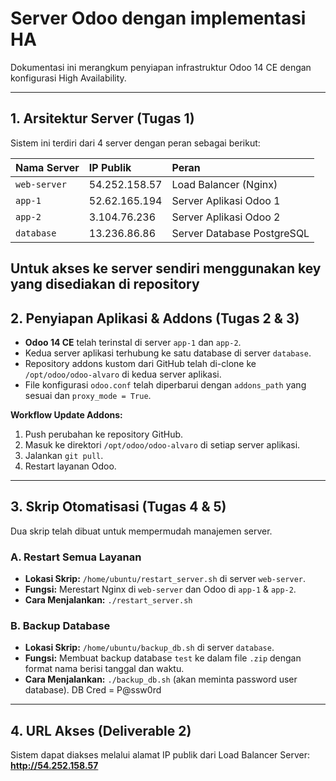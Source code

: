 # Server Odoo dengan implementasi HA

Dokumentasi ini merangkum penyiapan infrastruktur Odoo 14 CE dengan konfigurasi High Availability.

---

## 1. Arsitektur Server (Tugas 1)

Sistem ini terdiri dari 4 server dengan peran sebagai berikut:

| Nama Server | IP Publik | Peran |
| :--- | :--- | :--- |
| `web-server` | 54.252.158.57 | Load Balancer (Nginx) |
| `app-1` | 52.62.165.194 | Server Aplikasi Odoo 1 |
| `app-2` | 3.104.76.236 | Server Aplikasi Odoo 2 |
| `database` | 13.236.86.86 | Server Database PostgreSQL |

Untuk akses ke server sendiri menggunakan key yang disediakan di repository
---

## 2. Penyiapan Aplikasi & Addons (Tugas 2 & 3)

* **Odoo 14 CE** telah terinstal di server `app-1` dan `app-2`.
* Kedua server aplikasi terhubung ke satu database di server `database`.
* Repository addons kustom dari GitHub telah di-clone ke `/opt/odoo/odoo-alvaro` di kedua server aplikasi.
* File konfigurasi `odoo.conf` telah diperbarui dengan `addons_path` yang sesuai dan `proxy_mode = True`.

**Workflow Update Addons:**
1.  Push perubahan ke repository GitHub.
2.  Masuk ke direktori `/opt/odoo/odoo-alvaro` di setiap server aplikasi.
3.  Jalankan `git pull`.
4.  Restart layanan Odoo.

---

## 3. Skrip Otomatisasi (Tugas 4 & 5)

Dua skrip telah dibuat untuk mempermudah manajemen server.

### A. Restart Semua Layanan
* **Lokasi Skrip:** `/home/ubuntu/restart_server.sh` di server `web-server`.
* **Fungsi:** Merestart Nginx di `web-server` dan Odoo di `app-1` & `app-2`.
* **Cara Menjalankan:** `./restart_server.sh`

### B. Backup Database
* **Lokasi Skrip:** `/home/ubuntu/backup_db.sh` di server `database`.
* **Fungsi:** Membuat backup database `test` ke dalam file `.zip` dengan format nama berisi tanggal dan waktu.
* **Cara Menjalankan:** `./backup_db.sh` (akan meminta password user database).
DB Cred = P@ssw0rd

---

## 4. URL Akses (Deliverable 2)

Sistem dapat diakses melalui alamat IP publik dari Load Balancer Server:
**http://54.252.158.57**
